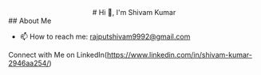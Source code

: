<div align="center"># Hi 👋, I'm Shivam Kumar 
</div>
## About Me

- 📫 How to reach me: rajputshivam9992@gmail.com

Connect with Me on LinkedIn(https://www.linkedin.com/in/shivam-kumar-2946aa254/)
